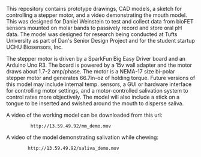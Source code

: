 This repository contains prototype drawings, CAD models, a sketch
for controlling a stepper motor, and a video demonstrating the
mouth model. This was designed for Daniel Weinstein to test and
collect data from bioFET sensors mounted on molar bands to passively
record and store oral pH data. The model was designed for research
being conducted at Tufts University as part of Dan's Senior Design
Project and for the student startup UCHU Biosensors, Inc.

The stepper motor is driven by a SparkFun Big Easy Driver board
and an Arduino Uno R3. The board is powered by a 15v wall adapter
and the motor draws about 1.7-2 amp/phase. The motor is a NEMA-17
size bi-polar stepper motor and generates 66.7in-oz of holding 
torque. Future versions of this model may include internal temp.
sensors, a GUI or hardware interface for controlling motor settings,
and a motor-controlled salivation system to control rates more 
objectively. The model will also include a stick on a tongue
to be inserted and swished around the mouth to disperse saliva.

A video of the working model can be downloaded from this url:

             http://13.59.49.92/mm_demo.mov

A video of the model demonstrating salivation while chewing:

			http://13.59.49.92/saliva_demo.mov


